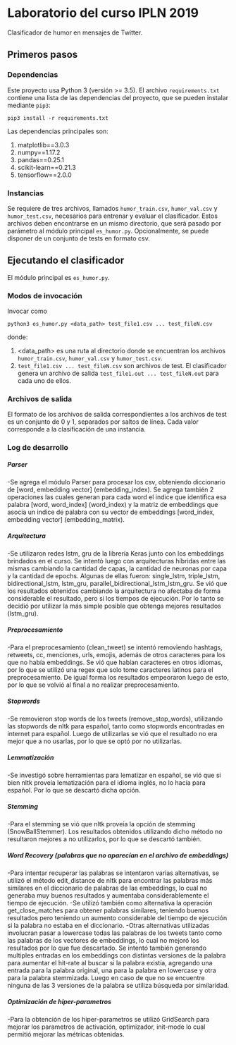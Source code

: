 # Laboratorio del curso IPLN 2019

Clasificador de humor en mensajes de Twitter.

## Primeros pasos

### Dependencias

Este proyecto usa Python 3 (versión >= 3.5).
El archivo `requirements.txt` contiene una lista de las dependencias del proyecto, que se pueden instalar mediante `pip3`:

```
pip3 install -r requirements.txt
```

Las dependencias principales son:

1. matplotlib==3.0.3
2. numpy==1.17.2
3. pandas==0.25.1
4. scikit-learn==0.21.3
5. tensorflow==2.0.0

### Instancias

Se requiere de tres archivos, llamados `humor_train.csv`, `humor_val.csv` y `humor_test.csv`, necesarios para entrenar y evaluar el clasificador. Estos archivos deben encontrarse en un mismo directorio, que será pasado por parámetro al módulo principal `es_humor.py`.
Opcionalmente, se puede disponer de un conjunto de tests en formato csv.

## Ejecutando el clasificador

El módulo principal es `es_humor.py`.

### Modos de invocación

Invocar como

```
python3 es_humor.py <data_path> test_file1.csv ... test_fileN.csv
```

donde:
1. <data_path> es una ruta al directorio donde se encuentran los archivos `humor_train.csv`, `humor_val.csv` y `humor_test.csv`.
2. `test_file1.csv ... test_fileN.csv` son archivos de test. El clasificador genera un archivo de salida `test_file1.out ... test_fileN.out` para cada uno de ellos.

### Archivos de salida

El formato de los archivos de salida correspondientes a los archivos de test es un conjunto de 0 y 1, separados por saltos de línea. Cada valor corresponde a la clasificación de una instancia.

### Log de desarrollo

##### Parser
 -Se agrega el módulo Parser para procesar los csv, obteniendo diccionario de [word, embedding vector] (embedding_index). Se agrega también 2 operaciones las cuales generan para cada word el indice que identifica esa palabra [word, word_index] (word_index) y la matriz de embeddings que asocia un indice de palabra con su vector de embeddings [word_index, embedding vector] (embedding_matrix).
##### Arquitectura
 -Se utilizaron redes lstm, gru de la librería Keras junto con los embeddings brindados en el curso. Se intentó luego con arquitecturas híbridas entre las mismas cambiando la cantidad de capas, la cantidad de neuronas por capa y la cantidad de epochs. Algunas de ellas fueron: single_lstm, triple_lstm, bidirectional_lstm, lstm_gru, parallel_bidirectional_lstm_lstm_gru. Se vió que los resultados obtenidos cambiando la arquitectura no afectaba de forma considerable el resultado, pero si los tiempos de ejecución.
 Por lo tanto se decidió por utilizar la más simple posible que obtenga mejores resultados (lstm_gru).
##### Preprocesamiento
-Para el preprocesamiento (clean_tweet) se intentó removiendo hashtags, retweets, cc, menciones, urls, emojis, además de otros caracteres para los que no había embeddings. Se vió que habían caracteres en otros idiomas, por lo que se utilizó una regex que solo tome caracteres latinos para el preprocesamiento. De igual forma los resultados empeoraron luego de esto, por lo que se volvió al final a no realizar preprocesamiento.
##### Stopwords
-Se removieron stop words de los tweets (remove_stop_words), utilizando las stopwords de nltk para español, tanto como stopwords encontradas en internet para español. Luego de utilizarlas se vió que el resultado no era mejor que a no usarlas, por lo que se optó por no utilizarlas.
##### Lemmatización
-Se investigó sobre herramientas para lematizar en español, se vió que si bien nltk proveía lematización para el idioma inglés, no lo hacía para español. Por lo que se descartó dicha opción.
##### Stemming
-Para el stemming se vió que nltk proveía la opción de stemming (SnowBallStemmer). Los resultados obtenidos utilizando dicho método no resultaron mejores a no utilizarlos, por lo que se descartó también.
##### Word Recovery (palabras que no aparecían en el archivo de embeddings)
-Para intentar recuperar las palabras se intentaron varias alternativas, se utilizó el método edit_distance de nltk para encontrar las palabras más similares en el diccionario de palabras de las embeddings, lo cual no generaba muy buenos resultados y aumentaba considerablemente el tiempo de ejecución.
-Se utilizó también como alternativa la operación get_close_matches para obtener palabras similares, teniendo buenos resultados pero teniendo un aumento considerable del tiempo de ejecución si la palabra no estaba en el diccionario.
-Otras alternativas utilizadas involucran pasar a lowercase todas las palabras de los tweets tanto como las palabras de los vectores de embeddings, lo cual no mejoró los resultados por lo que fue descartado.
Se intentó también generando multiples entradas en los embeddings con distintas versiones de la palabra para aumentar el hit-rate al buscar si la palabra existía, agregando una entrada para la palabra original, una para la palabra en lowercase y otra para la palabra stemmizada. Luego en caso de que no se encuentre ninguna de las 3 versiones de la palabra se utiliza búsqueda por similaridad.
##### Optimización de hiper-parametros
-Para la obtención de los hiper-parametros se utilizó GridSearch para mejorar los parametros de activación, optimizador, init-mode lo cual permitió mejorar las métricas obtenidas.





